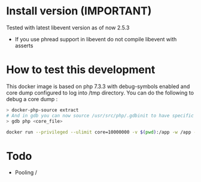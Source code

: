 # Install version (IMPORTANT)

Tested with latest libevent version as of now 2.5.3 
 - If you use phread support in libevent do not compile libevent with asserts

# How to test this development

This docker image is based on php 7.3.3 with debug-symbols enabled and core dump configured to log into /tmp directory. 
You can do the following to debug a core dump :

```bash
> docker-php-source extract
# And in gdb you can now source /usr/src/php/.gdbinit to have specific debug command for php binary
> gdb php <core_file>
````

```bash
docker run --privileged --ulimit core=10000000 -v $(pwd):/app -w /app -ti itengo/xilon:php7.3.3-fpm-debug bash
```

# Todo

- Pooling / 
